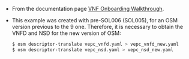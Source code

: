  - From the documentation page [VNF Onboarding Walkthrough](https://osm.etsi.org/docs/vnf-onboarding-guidelines/06-walkthrough.html?highlight=vca).

 - This example was created with pre-SOL006 (SOL005), for an OSM version previous to the 9 one. Therefore, it is necessary to obtain the VNFD and NSD for the new version of OSM:
     ```bash
     $ osm descriptor-translate vepc_vnfd.yaml > vepc_vnfd_new.yaml             # for the VNFD
     $ osm descriptor-translate vepc_nsd.yaml > vepc_nsd_new.yaml               # for the NSD
     ```